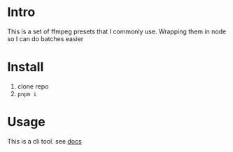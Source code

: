 # Intro
This is a set of ffmpeg presets that I commonly use. Wrapping them in node so I can do batches easier

# Install
1. clone repo
2. `pnpm i`

# Usage
This is a cli tool. see [docs](./apps/cli/readme.md)
